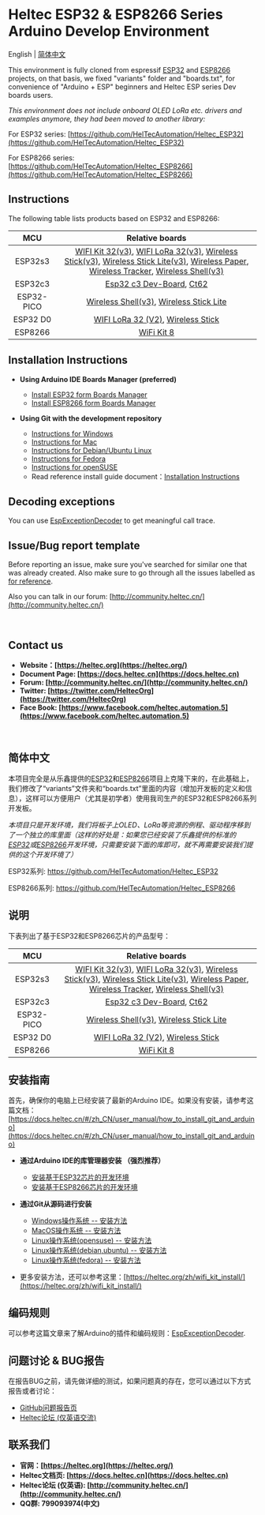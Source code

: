 # Heltec ESP32 & ESP8266 Series Arduino Develop Environment

English | [简体中文](#简体中文)

This environment is fully cloned from espressif [ESP32](https://github.com/espressif/arduino-esp32) and [ESP8266](https://github.com/esp8266/Arduino) projects, on that basis, we fixed "variants" folder and "boards.txt", for convenience of "Arduino + ESP" beginners and Heltec ESP series Dev boards users.

*This environment does not include onboard OLED LoRa etc. drivers and examples anymore, they had been moved to another library:*

For ESP32 series: [https://github.com/HelTecAutomation/Heltec_ESP32](https://github.com/HelTecAutomation/Heltec_ESP32)

For ESP8266 series: [https://github.com/HelTecAutomation/Heltec_ESP8266](https://github.com/HelTecAutomation/Heltec_ESP8266)

## Instructions

The following table lists products based on ESP32 and ESP8266:


|   MCU   |                       Relative boards                        |
| :-----: | :----------------------------------------------------------: |
|  ESP32s3  | [WIFI Kit 32(v3)](https://heltec.org/project/wifi-kit-32-v3/), [WIFI LoRa 32(v3)](https://heltec.org/project/wifi-lora-32-v3/), [Wireless Stick(v3)](https://heltec.org/project/wireless-stick-v3/), [Wireless Stick Lite(v3)](https://heltec.org/project/wireless-stick-lite-v2/), [Wireless Paper](https://heltec.org/project/wireless-paper/), [Wireless Tracker](https://heltec.org/project/wireless-tracker/), [Wireless Shell(v3)](https://heltec.org/project/wireless-shell-v3/)|
|ESP32c3|[Esp32 c3 Dev-Board](https://heltec.org/project/esp32-c3/), [Ct62](https://heltec.org/project/ht-Ct62/)|
|ESP32-PICO |[Wireless Shell(v3)](https://heltec.org/project/wireless-shell/ ), [Wireless Stick Lite](https://heltec.org/project/wireless-stick-lite/)|
|ESP32 D0|[WIFI LoRa 32 (V2)](https://heltec.org/project/wifi-lora-32), [Wireless Stick](https://heltec.org/project/wireless-stick/)|
| ESP8266 |[WiFi Kit 8](https://heltec.org/project/wifi-kit-8/)|


## Installation Instructions

- **Using Arduino IDE Boards Manager (preferred)**
  
  - [Install ESP32 form Boards Manager](https://docs.heltec.org/en/node/esp32/esp32_general_docs/quick_start.html#via-arduino-board-manager)
  - [Install ESP8266 form Boards Manager](https://docs.heltec.org/en/node/esp32/esp32_general_docs/quick_start.html#via-arduino-board-manager)
  
- **Using Git with the development repository**
  
  + [Instructions for Windows](InstallGuide/windows.md)
  + [Instructions for Mac](InstallGuide/mac.md)
  + [Instructions for Debian/Ubuntu Linux](InstallGuide/debian_ubuntu.md)
  + [Instructions for Fedora](InstallGuide/fedora.md)
  + [Instructions for openSUSE](InstallGuide/opensuse.md)
  
  
  - Read reference install guide document：[Installation Instructions](https://heltec.org/wifi_kit_install/)

## Decoding exceptions

You can use [EspExceptionDecoder](https://github.com/me-no-dev/EspExceptionDecoder) to get meaningful call trace.

## Issue/Bug report template
Before reporting an issue, make sure you've searched for similar one that was already created. Also make sure to go through all the issues labelled as [for reference](https://github.com/Heltec-Aaron-Lee/WiFi_Kit_series/issues).

Also you can talk in our forum: [http://community.heltec.cn/](http://community.heltec.cn/)

&nbsp;

## Contact us
- **Website：[https://heltec.org](https://heltec.org/)**
- **Document Page: [https://docs.heltec.cn](https://docs.heltec.cn)**
- **Forum: [http://community.heltec.cn/](http://community.heltec.cn/)**
- **Twitter: [https://twitter.com/HeltecOrg](https://twitter.com/HeltecOrg)**
- **Face Book: [https://www.facebook.com/heltec.automation.5](https://www.facebook.com/heltec.automation.5)**

&nbsp;


## 简体中文

本项目完全是从乐鑫提供的[ESP32](https://github.com/espressif/arduino-esp32)和[ESP8266](https://github.com/esp8266/Arduino)项目上克隆下来的，在此基础上，我们修改了“variants”文件夹和“boards.txt”里面的内容（增加开发板的定义和信息），这样可以方便用户（尤其是初学者）使用我司生产的ESP32和ESP8266系列开发板。

*本项目只是开发环境，我们将板子上OLED、LoRa等资源的例程、驱动程序移到了一个独立的库里面（这样的好处是：如果您已经安装了乐鑫提供的标准的[ESP32](https://github.com/espressif/arduino-esp32)或[ESP8266](https://github.com/esp8266/Arduino)开发环境，只需要安装下面的库即可，就不再需要安装我们提供的这个开发环境了）*

ESP32系列: https://github.com/HelTecAutomation/Heltec_ESP32

ESP8266系列: https://github.com/HelTecAutomation/Heltec_ESP8266

## 说明
下表列出了基于ESP32和ESP8266芯片的产品型号：

|   MCU   |                       Relative boards                        |
| :-----: | :----------------------------------------------------------: |
|  ESP32s3  | [WIFI Kit 32(v3)](https://heltec.org/project/wifi-kit-32-v3/), [WIFI LoRa 32(v3)](https://heltec.org/project/wifi-lora-32-v3/), [Wireless Stick(v3)](https://heltec.org/project/wireless-stick-v3/), [Wireless Stick Lite(v3)](https://heltec.org/project/wireless-stick-lite-v2/), [Wireless Paper](https://heltec.org/project/wireless-paper/), [Wireless Tracker](https://heltec.org/project/wireless-tracker/), [Wireless Shell(v3)](https://heltec.org/project/wireless-shell-v3/)|
|ESP32c3|[Esp32 c3 Dev-Board](https://heltec.org/project/esp32-c3/), [Ct62](https://heltec.org/project/ht-Ct62/)|
|ESP32-PICO |[Wireless Shell(v3)](https://heltec.org/project/wireless-shell/ ), [Wireless Stick Lite](https://heltec.org/project/wireless-stick-lite/)|
|ESP32 D0|[WIFI LoRa 32 (V2)](https://heltec.org/project/wifi-lora-32), [Wireless Stick](https://heltec.org/project/wireless-stick/)|
| ESP8266 |[WiFi Kit 8](https://heltec.org/project/wifi-kit-8/)|

## 安装指南

首先，确保你的电脑上已经安装了最新的Arduino IDE。如果没有安装，请参考这篇文档：[https://docs.heltec.cn/#/zh_CN/user_manual/how_to_install_git_and_arduino](https://docs.heltec.cn/#/zh_CN/user_manual/how_to_install_git_and_arduino)

- **通过Arduino IDE的库管理器安装 （强烈推荐）**
  - [安装基于ESP32芯片的开发环境](https://heltec-automation-docs.readthedocs.io/en/latest/esp32/quick_start.html#via-arduino-board-manager)
  - [安装基于ESP8266芯片的开发环境](https://heltec-automation-docs.readthedocs.io/en/latest/esp8266+arduino/quick_start.html#via-arduino-board-manager)
- **通过Git从源码进行安装**
  - [Windows操作系统 -- 安装方法](InstallGuide/windows.md)
  - [MacOS操作系统 -- 安装方法](InstallGuide/mac.md)
  - [Linux操作系统(opensuse) -- 安装方法](InstallGuide/opensuse.md)
  - [Linux操作系统(debian,ubuntu) -- 安装方法](InstallGuide/debian_ubuntu.md)
  - [Linux操作系统(fedora) -- 安装方法](InstallGuide/fedora.md)

- 更多安装方法，还可以参考这里：[https://heltec.org/zh/wifi_kit_install/](https://heltec.org/zh/wifi_kit_install/)

## 编码规则
可以参考这篇文章来了解Arduino的插件和编码规则：[EspExceptionDecoder](https://github.com/me-no-dev/EspExceptionDecoder).

## 问题讨论 & BUG报告
在报告BUG之前，请先做详细的测试，如果问题真的存在，您可以通过以下方式报告或者讨论：

- [GitHub问题报告页](https://github.com/Heltec-Aaron-Lee/WiFi_Kit_series/issues)
- [Heltec论坛 (仅英语交流)](http://community.heltec.cn/)

## 联系我们
- **官网：[https://heltec.org](https://heltec.org/)**
- **Heltec文档页: [https://docs.heltec.cn](https://docs.heltec.cn)**
- **Heltec论坛 (仅英语): [http://community.heltec.cn/](http://community.heltec.cn/)**
- **QQ群: 799093974(中文)**
